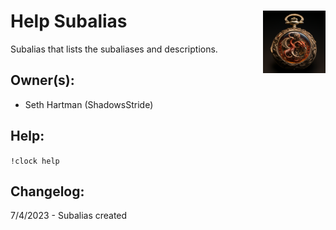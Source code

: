 <h1>Help Subalias<img align="right" src="image.png" width="100px"></h1>

Subalias that lists the subaliases and descriptions.

## Owner(s):
- Seth Hartman (ShadowsStride)

## Help:
`!clock help`

## Changelog:
7/4/2023 - Subalias created